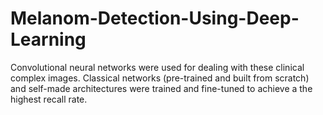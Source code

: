 # Melanom-Detection-Using-Deep-Learning
Convolutional neural networks were used for dealing with these clinical complex images.
Classical networks (pre-trained and built from scratch) and self-made architectures were trained and fine-tuned to achieve a the highest recall rate.
